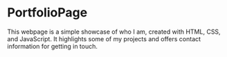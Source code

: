 # PortfolioPage
This webpage is a simple showcase of who I am, created with HTML, CSS, and JavaScript. It highlights some of my projects and offers contact information for getting in touch.
